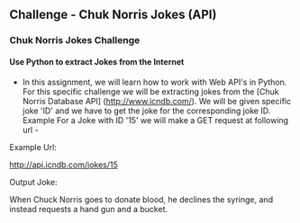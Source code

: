 ## Challenge - Chuk Norris Jokes (API)
### Chuk Norris Jokes Challenge
#### Use Python to extract Jokes from the Internet



- In this assignment, we will learn how to work with Web API's in Python. For this specific challenge we will be extracting jokes from the [Chuk Norris Database API] (http://www.icndb.com/). We will be given specific joke 'ID' and we have to get the joke for the corresponding joke ID.
Example For a Joke with ID '15' we will make a GET request at following url -

Example Url:

http://api.icndb.com/jokes/15

Output Joke:

When Chuck Norris goes to donate blood, he declines the syringe, and instead requests a hand gun and a bucket.
